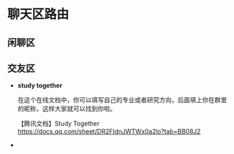 # 聊天区路由

## 闲聊区

## 交友区

- **study together**

  在这个在线文档中，你可以填写自己的专业或者研究方向，后面填上你在群里的昵称，这样大家就可以找到你啦。

  【腾讯文档】Study Together
  https://docs.qq.com/sheet/DR2FIdnJWTWx0a2lo?tab=BB08J2

- 
